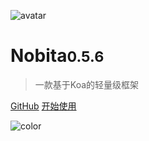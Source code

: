 
![avatar](https://api.iamtang.com/images/nobita_logo.png)

# Nobita<small>0.5.6</small>

> 一款基于Koa的轻量级框架

[GitHub](https://github.com/iamtang/nobita)
[开始使用](#Nobita是什么)

![color](#f2f2f2)